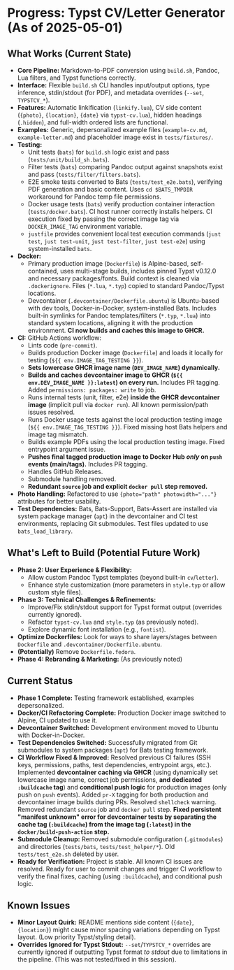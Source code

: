 # Progress: Typst CV/Letter Generator (As of 2025-05-01)

## What Works (Current State)

-   **Core Pipeline:** Markdown-to-PDF conversion using `build.sh`, Pandoc, Lua filters, and Typst functions correctly.
-   **Interface:** Flexible `build.sh` CLI handles input/output options, type inference, stdin/stdout (for PDF), and metadata overrides (`--set`, `TYPSTCV_*`).
-   **Features:** Automatic linkification (`linkify.lua`), CV side content (`{photo}`, `{location}`, `{date}` via `typst-cv.lua`), hidden headings (`.hidden`), and full-width ordered lists are functional.
-   **Examples:** Generic, depersonalized example files (`example-cv.md`, `example-letter.md`) and placeholder image exist in `tests/fixtures/`.
-   **Testing:**
    -   Unit tests (`bats`) for `build.sh` logic exist and pass (`tests/unit/build_sh.bats`).
    -   Filter tests (`bats`) comparing Pandoc output against snapshots exist and pass (`tests/filter/filters.bats`).
    -   E2E smoke tests converted to Bats (`tests/test_e2e.bats`), verifying PDF generation and basic content. Uses `cd $BATS_TMPDIR` workaround for Pandoc temp file permissions.
    -   Docker usage tests (`bats`) verify production container interaction (`tests/docker.bats`). CI host runner correctly installs helpers. CI execution fixed by passing the correct image tag via `DOCKER_IMAGE_TAG` environment variable.
    -   `justfile` provides convenient local test execution commands (`just test`, `just test-unit`, `just test-filter`, `just test-e2e`) using system-installed `bats`.
-   **Docker:**
    -   Primary production image (`Dockerfile`) is Alpine-based, self-contained, uses multi-stage builds, includes pinned Typst v0.12.0 and necessary packages/fonts. Build context is cleaned via `.dockerignore`. Files (`*.lua`, `*.typ`) copied to standard Pandoc/Typst locations.
    -   Devcontainer (`.devcontainer/Dockerfile.ubuntu`) is Ubuntu-based with dev tools, Docker-in-Docker, system-installed Bats. Includes built-in symlinks for Pandoc templates/filters (`*.typ`, `*.lua`) into standard system locations, aligning it with the production environment. **CI now builds and caches this image to GHCR.**
-   **CI:** GitHub Actions workflow:
    -   Lints code (`pre-commit`).
    -   Builds production Docker image (`Dockerfile`) and loads it locally for testing (`${{ env.IMAGE_TAG_TESTING }}`).
    -   **Sets lowercase GHCR image name (`DEV_IMAGE_NAME`) dynamically.**
    -   **Builds and caches devcontainer image to GHCR (`${{ env.DEV_IMAGE_NAME }}:latest`) on every run.** Includes PR tagging. Added `permissions: packages: write` to job.
    -   Runs internal tests (unit, filter, e2e) **inside the GHCR devcontainer image** (implicit pull via `docker run`). All known permission/path issues resolved.
    -   Runs Docker usage tests against the local production testing image (`${{ env.IMAGE_TAG_TESTING }}`). Fixed missing host Bats helpers and image tag mismatch.
    -   Builds example PDFs using the local production testing image. Fixed entrypoint argument issue.
    -   **Pushes final tagged production image to Docker Hub *only* on `push` events (main/tags).** Includes PR tagging.
    -   Handles GitHub Releases.
    -   Submodule handling removed.
    -   **Redundant `source` job and explicit `docker pull` step removed.**
-   **Photo Handling:** Refactored to use `{photo="path" photowidth="..."}` attributes for better usability.
-   **Test Dependencies:** Bats, Bats-Support, Bats-Assert are installed via system package manager (`apt`) in the devcontainer and CI test environments, replacing Git submodules. Test files updated to use `bats_load_library`.

## What's Left to Build (Potential Future Work)

-   **Phase 2: User Experience & Flexibility:**
    -   Allow custom Pandoc Typst templates (beyond built-in `cv`/`letter`).
    -   Enhance style customization (more parameters in `style.typ` or allow custom style files).
-   **Phase 3: Technical Challenges & Refinements:**
    -   Improve/Fix stdin/stdout support for Typst format output (overrides currently ignored).
    -   Refactor `typst-cv.lua` and `style.typ` (as previously noted).
    -   Explore dynamic font installation (e.g., `fontist`).
-   **Optimize Dockerfiles:** Look for ways to share layers/stages between `Dockerfile` and `.devcontainer/Dockerfile.ubuntu`.
-   **(Potentially)** Remove `Dockerfile.fedora`.
-   **Phase 4: Rebranding & Marketing:** (As previously noted)

## Current Status

-   **Phase 1 Complete:** Testing framework established, examples depersonalized.
-   **Docker/CI Refactoring Complete:** Production Docker image switched to Alpine, CI updated to use it.
-   **Devcontainer Switched:** Development environment moved to Ubuntu with Docker-in-Docker.
-   **Test Dependencies Switched:** Successfully migrated from Git submodules to system packages (`apt`) for Bats testing framework.
-   **CI Workflow Fixed & Improved:** Resolved previous CI failures (SSH keys, permissions, paths, test dependencies, entrypoint args, etc.). Implemented **devcontainer caching via GHCR** (using dynamically set lowercase image name, correct job permissions, **and dedicated `:buildcache` tag**) and **conditional push logic** for production images (only push on `push` events). Added `pr-X` tagging for both production and devcontainer image builds during PRs. Resolved `shellcheck` warning. Removed redundant `source` job and `docker pull` step. **Fixed persistent "manifest unknown" error for devcontainer tests by separating the cache tag (`:buildcache`) from the image tag (`:latest`) in the `docker/build-push-action` step.**
-   **Submodule Cleanup:** Removed submodule configuration (`.gitmodules`) and directories (`tests/bats`, `tests/test_helper/*`). Old `tests/test_e2e.sh` deleted by user.
-   **Ready for Verification:** Project is stable. All known CI issues are resolved. Ready for user to commit changes and trigger CI workflow to verify the final fixes, caching (using `:buildcache`), and conditional push logic.

## Known Issues

-   **Minor Layout Quirk:** README mentions side content (`{date}`, `{location}`) might cause minor spacing variations depending on Typst layout. (Low priority Typst/styling detail).
-   **Overrides Ignored for Typst Stdout:** `--set`/`TYPSTCV_*` overrides are currently ignored if outputting Typst format *to stdout* due to limitations in the pipeline. (This was not tested/fixed in this session).
